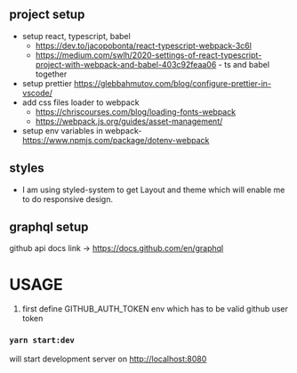 ## project setup

- setup react, typescript, babel
  - https://dev.to/jacopobonta/react-typescript-webpack-3c6l
  - https://medium.com/swlh/2020-settings-of-react-typescript-project-with-webpack-and-babel-403c92feaa06 - ts and babel together
- setup prettier https://glebbahmutov.com/blog/configure-prettier-in-vscode/
- add css files loader to webpack
  - https://chriscourses.com/blog/loading-fonts-webpack
  - https://webpack.js.org/guides/asset-management/
- setup env variables in webpack- https://www.npmjs.com/package/dotenv-webpack

## styles

- I am using styled-system to get Layout and theme which will enable me to do responsive design.

## graphql setup

github api docs link -> https://docs.github.com/en/graphql

# USAGE

1.  first define GITHUB_AUTH_TOKEN env which has to be valid github user token

### `yarn start:dev`

will start development server on [http://localhost:8080](http://localhost:8080)
